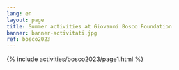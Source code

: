 ```yaml
---
lang: en
layout: page
title: Summer activities at Giovanni Bosco Foundation
banner: banner-activitati.jpg
ref: bosco2023
---
```


{% include activities/bosco2023/page1.html %}